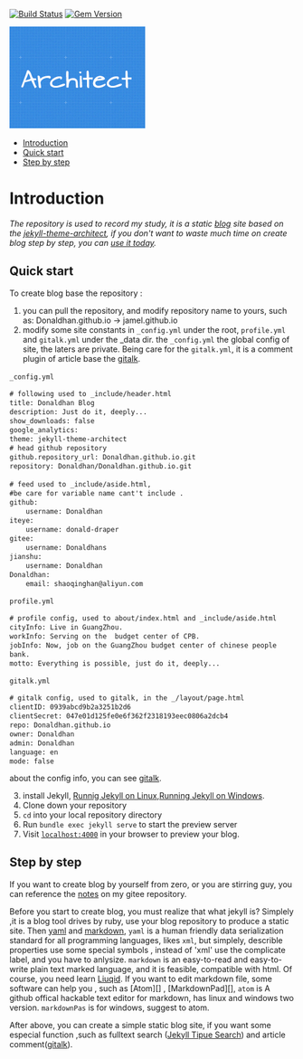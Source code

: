 [![Build Status](https://travis-ci.org/pages-themes/architect.svg?branch=master)](https://travis-ci.org/pages-themes/architect) [![Gem Version](https://badge.fury.io/rb/jekyll-theme-architect.svg)](https://badge.fury.io/rb/jekyll-theme-architect)

[![Thumbnail of architect](thumbnail.png)](http://pages-themes.github.io/architect)

* [Introduction](#introduction)
* [Quick start](#quick-start)
* [Step by step](#step-by-step)


# Introduction
*The repository is used to record my study, it is a static [blog][] site based on the [jekyll-theme-architect][], if you don't want to waste much time on create blog step by step, you can  [use it today](#quick-start).*

[blog]: https://donaldhan.github.io/ "Donald Blog"
[jekyll-theme-architect]: http://pages-themes.github.io/architect "jekyll-theme-architect"
## Quick start

To create blog base the repository :
1. you can pull the repository, and modify repository name to yours, such as:
    Donaldhan.github.io -> jamel.github.io
2. modify some site constants in `_config.yml` under the root, `profile.yml` and `gitalk.yml` under the \_data dir.
the `_config.yml` the global config of site, the laters are  private. Being care for the `gitalk.yml`, it is a comment  plugin of article base the [gitalk][].

`_config.yml`

```
# following used to _include/header.html
title: Donaldhan Blog
description: Just do it, deeply...
show_downloads: false
google_analytics:
theme: jekyll-theme-architect
# head github repository
github.repository_url: Donaldhan.github.io.git
repository: Donaldhan/Donaldhan.github.io.git

# feed used to _include/aside.html,
#be care for variable name cant't include .
github:
    username: Donaldhan
iteye:
    username: donald-draper
gitee:
    username: Donaldhans
jianshu:
    username: Donaldhan
Donaldhan:
    email: shaoqinghan@aliyun.com
```

 `profile.yml`

```
# profile config, used to about/index.html and _include/aside.html
cityInfo: Live in GuangZhou.
workInfo: Serving on the  budget center of CPB.
jobInfo: Now, job on the GuangZhou budget center of chinese people bank.
motto: Everything is possible, just do it, deeply...
```

 `gitalk.yml`

```
# gitalk config, used to gitalk, in the _/layout/page.html
clientID: 0939abcd9b2a3251b2d6
clientSecret: 047e01d125fe0e6f362f2318193eec0806a2dcb4
repo: Donaldhan.github.io
owner: Donaldhan
admin: Donaldhan
language: en
mode: false

```
about the config info, you can see [gitalk][].

3. install Jekyll, [Runnig Jekyll on Linux][linux-jekyll],[Running Jekyll on Windows][windows-jekyll].
4. Clone down your repository
5. `cd` into your local repository directory
6. Run `bundle exec jekyll serve` to start the preview server
5. Visit [`localhost:4000`](http://localhost:4000) in your browser to preview your blog.

[gitalk]: https://github.com/gitalk/gitalk
[linux-jekyll]: https://jekyllrb.com/docs/installation/ "Runnig Jekyll on Linux"
[windows-jekyll]: http://www.madhur.co.in/blog/2011/09/01/runningjekyllwindows.html "Running Jekyll on Windows"

## Step by step
If you want to create blog by yourself from zero, or you are stirring guy, you can reference the [notes][notes_url] on my gitee repository.   

Before you start to create blog, you must realize that what jekyll is? Simplely ,it is a blog tool drives by ruby, use your blog repository to produce a static site. Then [yaml][] and [markdown][], `yaml`  is a human friendly data serialization standard for all programming languages, likes `xml`, but simplely, describle properties use some special symbols , instead of 'xml' use the complicate label, and you have to anlysize. `markdown` is  an easy-to-read and easy-to-write plain text marked language, and it is feasible, compatible with html. Of course, you need learn [Liuqid][]. If you want to edit markdown file, some software can help you , such as [Atom][] , [MarkdownPad][], `atom` is A github offical hackable text editor for markdown, has linux and windows two version. `markdownPas` is for windows, suggest to atom.  

After above, you can create a simple static blog site, if you want some especial function ,such as fulltext search ([Jekyll Tipue Search][tipue-search]) and article comment([gitalk][]).

[notes_url]: https://gitee.com/Donaldhans/draft/blob/master/git-page-blog.md
[yaml]: http://www.yaml.org/ "YAML"
[markdown]: https://daringfireball.net/projects/markdown/syntax "Markdown"
[Liuqid]: https://help.shopify.com/themes/liquid/basics "Liuqid"
[tipue-search]: https://github.com/jekylltools/jekyll-tipue-search "Jekyll Tipue Search based liquid"
